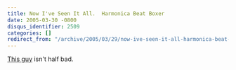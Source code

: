 ```yaml
---
title: Now I've Seen It All.  Harmonica Beat Boxer
date: 2005-03-30 -0800
disqus_identifier: 2509
categories: []
redirect_from: "/archive/2005/03/29/now-ive-seen-it-all-harmonica-beat-boxer.aspx/"
---
```


[This guy](http://www.plsthx.com/disp.php?type=a&id=22) isn't half bad.

